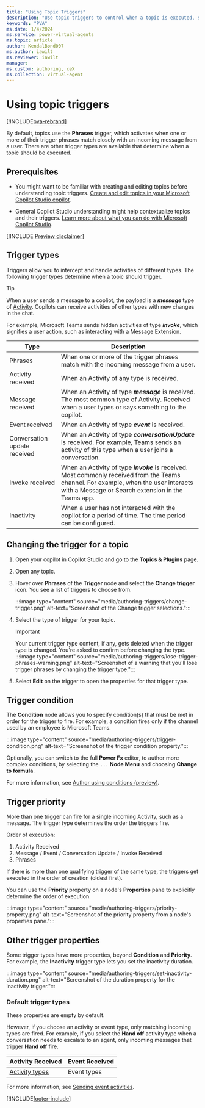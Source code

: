 ```yaml
---
title: "Using Topic Triggers"
description: "Use topic triggers to control when a topic is executed, such as when a message or event is received by the copilot."
keywords: "PVA"
ms.date: 1/4/2024
ms.service: power-virtual-agents
ms.topic: article
author: KendalBond007
ms.author: iawilt
ms.reviewer: iawilt
manager: 
ms.custom: authoring, ceX
ms.collection: virtual-agent
---
```


# Using topic triggers

[!INCLUDE[pva-rebrand](includes/pva-rebrand.md)]

By default, topics use the **Phrases** trigger, which activates when one or more of their trigger phrases match closely with an incoming message from a user. There are other trigger types are available that determine when a topic should be executed.

## Prerequisites

- You might want to be familiar with creating and editing topics before understanding topic triggers. [Create and edit topics in your Microsoft Copilot Studio copilot](authoring-create-edit-topics.md).

- General Copilot Studio understanding might help contextualize topics and their triggers. [Learn more about what you can do with Microsoft Copilot Studio](fundamentals-what-is-power-virtual-agents.md).

[!INCLUDE [Preview disclaimer](includes/public-preview-disclaimer.md)]

## Trigger types

Triggers allow you to intercept and handle activities of different types. The following trigger types determine when a topic should trigger.

> [!TIP]
> When a user sends a message to a copliot, the payload is a **_message_** type of [Activity](/javascript/api/botframework-schema/activity). Copilots can receive activities of other types with new changes in the chat.
>
> For example, Microsoft Teams sends hidden activities of type **_invoke_**, which signifies a user action, such as interacting with a Message Extension.

| Type     | Description |
| -------- | ----------- |
| Phrases  | When one or more of the trigger phrases match with the incoming message from a user. |
| Activity received | When an Activity of any type is received. |
| Message received  | When an Activity of type _**message**_ is received. The most common type of Activity. Received when a user types or says something to the copilot. |
| Event received | When an Activity of type _**event**_ is received. |
| Conversation update received | When an Activity of type _**conversationUpdate**_ is received. For example, Teams sends an activity of this type when a user joins a conversation. |
| Invoke received | When an Activity of type _**invoke**_ is received. Most commonly received from the Teams channel. For example, when the user interacts with a Message or Search extension in the Teams app. |
| Inactivity | When a user has not interacted with the copilot for a period of time. The time period can be configured. |

## Changing the trigger for a topic

1. Open your copilot in Copilot Studio and go to the **Topics & Plugins** page.

1. Open any topic.

1. Hover over **Phrases** of the **Trigger** node and select the **Change trigger** icon. You see a list of triggers to choose from.

   :::image type="content" source="media/authoring-triggers/change-trigger.png" alt-text="Screenshot of the Change trigger selections.":::

1. Select the type of trigger for your topic.

   > [!IMPORTANT]
   > Your current trigger type content, if any, gets deleted when the trigger type is changed. You're asked to confirm before changing the type.
   > :::image type="content" source="media/authoring-triggers/lose-trigger-phrases-warning.png" alt-text="Screenshot of a warning that you'll lose trigger phrases by changing the trigger type.":::

1. Select **Edit** on the trigger to open the properties for that trigger type.

## Trigger condition

The **Condition** node allows you to specify condition(s) that must be met in order for the trigger to fire. For example, a condition fires only if the channel used by an employee is Microsoft Teams.

:::image type="content" source="media/authoring-triggers/trigger-condition.png" alt-text="Screenshot of the trigger condition property.":::

Optionally, you can switch to the full **Power Fx** editor, to author more complex conditions, by selecting the `...` **Node Menu** and choosing **Change to formula**.

For more information, see [Author using conditions (preview)](authoring-using-conditions.md).

## Trigger priority

More than one trigger can fire for a single incoming Activity, such as a message. The trigger type determines the order the triggers fire.

Order of execution:

1. Activity Received
1. Message / Event / Conversation Update / Invoke Received
1. Phrases

If there is more than one qualifying trigger of the same type, the triggers get executed in the order of creation (oldest first).

You can use the **Priority** property on a node's **Properties** pane to explicitly determine the order of execution.

:::image type="content" source="media/authoring-triggers/priority-property.png" alt-text="Screenshot of the priority property from a node's properties pane.":::

## Other trigger properties

Some trigger types have more properties, beyond **Condition** and **Priority**. For example, the **Inactivity** trigger type lets you set the inactivity duration.

:::image type="content" source="media/authoring-triggers/set-inactivity-duration.png" alt-text="Screenshot of the duration property for the inactivity trigger.":::

### Default trigger types

These properties are empty by default.

However, if you choose an activity or event type, only matching incoming types are fired. For example, if you select the **Hand off** activity type when a conversation needs to escalate to an agent, only incoming messages that trigger **Hand off** fire.

| Activity Received | Event Received |
| ----------------- | -------------- |
| [Activity types](/javascript/api/botframework-schema/activity#botframework-schema-activity-type) | Event types |

For more information, see [Sending event activities](authoring-send-event-activities.md).

[!INCLUDE[footer-include](includes/footer-banner.md)]
